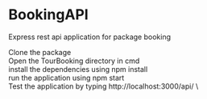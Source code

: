 # BookingAPI
Express rest api application for package booking

Clone the package\
Open the TourBooking directory in cmd\
install the dependencies using npm install\
run the application using npm start\
Test the application by typing http://localhost:3000/api/ \

